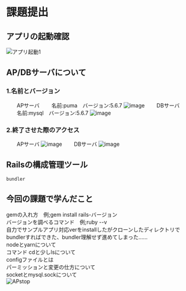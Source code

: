 # 課題提出
## アプリの起動確認
![アプリ起動1](https://github.com/fumiya80/sample-app/assets/145174824/e8e49ebd-ba6a-4e47-8643-d98701c40e02)
## AP/DBサーバについて
### 1.名前とバージョン
　　APサーバ
　　名前:puma　バージョン:5.6.7
![image](https://github.com/fumiya80/sample-app/assets/145174824/71760f9b-b577-4458-8861-2035e82bab88)
　　DBサーバ
　　名前:mysql　バージョン:5.6.7
![image](https://github.com/fumiya80/sample-app/assets/145174824/caa3f503-9820-4a53-9f71-9f8a673a3906)
### 2.終了させた際のアクセス
　　APサーバ
![image](https://github.com/fumiya80/sample-app/assets/145174824/acb7ee0c-cd35-489f-a6ef-e38baa91acbb)
　　DBサーバ
![image](https://github.com/fumiya80/sample-app/assets/145174824/b6c86b1b-2bf2-4657-8051-b58a5c17e000)
## Railsの構成管理ツール
    bundler

## 今回の課題で学んだこと
gemの入れ方　例;gem install rails-バージョン  
バージョンを調べるコマンド　例;ruby --v  
自力でサンプルアプリ対応verをinstallしたがクローンしたディレクトリでbundlerすればできた、bundler理解せず進めてしまった……  
nodeとyarnについて  
コマンド cdと少しlsについて  
configファイルとは  
パーミッションと変更の仕方について  
socketとmysql.sockについて    
![APstop](https://github.com/fumiya80/sample-app/assets/145174824/30563d18-33a3-4a69-be93-486ddb75b778)  

